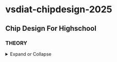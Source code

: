 # vsdiat-chipdesign-2025
## Chip Design For Highschool<br> 
### THEORY
<details>
  <summary>
Expand or Collapse
  </summary>
  
### D1_Sk1_L1<br>
#### PACKAGE: In any embedded board we come across, the chip that we refer to is actually only the PACKAGE of the chip. 
- Examples are QFN-48 and Quad Flat No Leads. It is like an outer covering of the actual chip.
- There are pins around the boundary of the chip in a package and they are connected to the chip via WIRE BOUND method.
![image](https://github.com/user-attachments/assets/2528d024-0ced-46ad-81ae-f62a01c54dc2)
![image](https://github.com/user-attachments/assets/7a141f16-0606-43b7-ab58-4b6e99b46e05)
![image](https://github.com/user-attachments/assets/dcf44ac0-beb2-45a0-ac79-488512088877)<br>
#### CHIP: Inside the chip, there are many components. One of them is PADS
- Pads are used to send signals inside the chip.
- The area surrounded by the pads is called CORE; it is where all the digital logic of the chip is placed.
-  The PADS and CORE together make up the DIE, which is manufactured on a silicon paper. 
![image](https://github.com/user-attachments/assets/de24e5a3-01db-42b7-b46f-032e9b1a0ae4)<br>
#### FOUNDRY: A FOUNDRY is similar to a factory where chips are manufactured. FOUNDRY IP's are Intellectual Properties that require a specific level of intelligence to be produced. MACROS are just repeated digital logic blocks
![image](https://github.com/user-attachments/assets/923d9525-6854-45a3-9e07-be173bc37b80)<br>
### D1_Sk1_L2
#### ISA (Intruction Set Architecture):
- A C program that is to be run on a specific hardware layout which is the interior of a chip in your laptop, there is particular flow to be followed.
- This particular C program is compiled in it's assembly language program which is translated into machine language,i.e. the binary language program.
- we have to implement this RISC-V specification using some RTL (a Hardware Description Language).
![image](https://github.com/user-attachments/assets/faf7c246-b991-4072-bdce-60f15b8b3839)<br>
### D1_Sk1_L3
#### Application Software to Hardware
- apps enters into a block called system software and it converts the application program to binary language.
- major layers or components in system software are OS (Operating System), Compiler and Assembler.
- OS outputs are small function in C, C++ or Java language which are taken by the compiler and converted into instructions.
- These syntax will be dependent on the HARDWARE
- The job of the assembler is to take these instructions and convert them into binary numbers which is basically called as a machine language program.
![image](https://github.com/user-attachments/assets/d94a9937-c4a1-4e41-935a-7e5b04b9dda3)<br>
#### Example of STOPWATCH <br>
- if we take a stopwatch app on RISC-V core, the output of the Operating System could be a function which enters into the compiler and we get RISC-V instructions as output. The output of the assembler will be the binary code which will enter into the chip layout. <br>
![image](https://github.com/user-attachments/assets/368caebf-6c32-4822-b438-508754579d9a) <br>
- INSTRUCTION SET ARCHITECTURE or the architecure is the abstract interface between the C language and the Hardware.
- Hardware understands only 1s and 0s thus there is a need for hardware description language.
- we need some RTL (a Hardware Description Language) which understands and implements the particular instructions.
- RTL is then synthesised into a netlist in form of operation gates which is put into the chip through physical design implementation.
![image](https://github.com/user-attachments/assets/9950cc7b-4f36-4994-b6d5-ef91720b61ba)<br>
### D1_Sk2_L1<br>
For open-source ASIC design implemantation, we require the following enablers to be readily available:- <br>
 RTL Designs <br>
EDA Tools <br>
PDK Data <br>
- Early EDA tools were results of academic work. Nowadays we have great EDA toold like Qflow, OpenROAD and OpenLANE
- Till 1979 the design and fabrication of IC's were tightly coupled and were only practiced by very few companies like TI, Intel, etc.<br>
- In 1979, Lynn Conway and Carver Mead came up with an idea to saperate the design from the fabrication and to do this they inroduced structured design methodologies based on the λ-based design rules and published the first VLSI book "Introduction to VLSI System" which started the VLSI education.<br>
- Since then, we started to see Pure Play Fabs and Fabless Design companies<br>
- The inteface between the designers and the fab by now became a set of data files and documents, that are reffered to as the "Process Design Kits (PDKs)".<br>
- PDKs include but are not limited to Device Models, Technology Information, Design Rules, Digital Standard Cell Libraries, I/O Libraries and many more.<br>
- The PDKs contained variety of informations, and so they were distributed under Non-Disclosure Agreements which made it inaccessible to the masses.<br>
- Google worked out an agreement with skywater to open-source the PDK for the 130nanometer process by skywater Technology and as a result on 30 June 2020 Google released the first ever open-source PDK. <br>
![image](https://github.com/user-attachments/assets/744cf64c-b54d-44f2-ab45-91aff583066f)
![image](https://github.com/user-attachments/assets/5e737f37-c31c-4536-9f72-9881bc6be2c9)
<br>
- ASIC design is a complex and involves tons of steps, various methodologies and EDA tools, which are required for successful ASIC implementation which is achieved though an ASIC flow, which is nothing but a piece of software that pulls different tools together to carry out the design process.<br>
![image](https://github.com/user-attachments/assets/9da5f2fa-35d4-4bde-ab7f-7254d46bfcef)<br>
### D1_Sk2_L2<br>
The main objective of the ASIC Design Flow is to take the design from the RTL (Register Transfer Level) all the way to the GDSII, which is the format used for the final fabrication layout. <br>
![image](https://github.com/user-attachments/assets/b761647b-b06b-4433-81b5-1ec442a30a25)
- Gate-Level Netlist is functionally equivalent to the RTL.<br>
![image](https://github.com/user-attachments/assets/06cb2ad2-00c5-467a-aa87-63c68aea8c32)<br>
- The fundemental building blocks which are the standard cells have regular layouts.
- Each cell has different views/models which are utilised by different EDA tools like liberty view with electrical models of the cells, HDL behavioral models, SPICE or CDL views of the cells, Layout view which include GDSII view which is the detailed view and LEF view which is the abstract view.<br>
![image](https://github.com/user-attachments/assets/56e8763e-7158-4f07-8491-ff2436c9d4c2)<br>
- Power Planning typically uses upper metal layers for power distribution since thay are thicker than lower metal layers and so have lower resistance and PP is done to avoid electron migration and IR drops.
![image](https://github.com/user-attachments/assets/036d0181-3fdb-4d3a-ad0d-ccf28604bb29)<br>
![image](https://github.com/user-attachments/assets/016a440f-8ce7-4af2-9138-a4fd41c1450b)<br>
![image](https://github.com/user-attachments/assets/e37ba4dc-4f64-498f-a3d0-ed302f4dd6a3)<br>
![image](https://github.com/user-attachments/assets/ac25ef24-1867-405e-8e7e-bb0fe2514192)
- Global placement provide approximate locations for all cells based on connectivity but in this stage the cells may be overlapped on each other and in detailed placement the positions obtained from global placements are minimally altered to make it legal (non-overlapping and in site-rows)<br>
![image](https://github.com/user-attachments/assets/0ef78032-d1aa-4f10-b6cc-6acf9ab1e988)<br>
![image](https://github.com/user-attachments/assets/39e753c6-dc3a-455f-a252-243bfb92bc8a)
- Clock skew is the time difference in arrival of clock at different components.<br>
![image](https://github.com/user-attachments/assets/ae964d65-800c-48c3-91bb-e5f6d8892e3c)<br>
- skywater PDK has 6 routing layers in which the lowest layer is called the local interconnect layer which is a Titanium Nitride layer the following 5 layers are all Aluminium layers.<br>
![image](https://github.com/user-attachments/assets/fcbd4686-d8d2-43af-aed6-659e66103a38)<br>
![image](https://github.com/user-attachments/assets/ce7c9cef-d69a-4a6e-bbb4-07dfd744c60d)
- Once done with the routing the final layout can be generated which undergoes various Sign-Off checks.
- Design Rules Checking (DRC) which verifies that the final layout honours all design fabrication rules.
- Layout Vs Schematic (LVS) which verifies that the final layout functionality matches the gate-level netlist that we started with.
- Static Timing Analysis (STA) to verify that the design runs at the designated clock frequency
![image](https://github.com/user-attachments/assets/97239f7b-0364-451a-bb10-93a5e5fa5f2f)<br>

